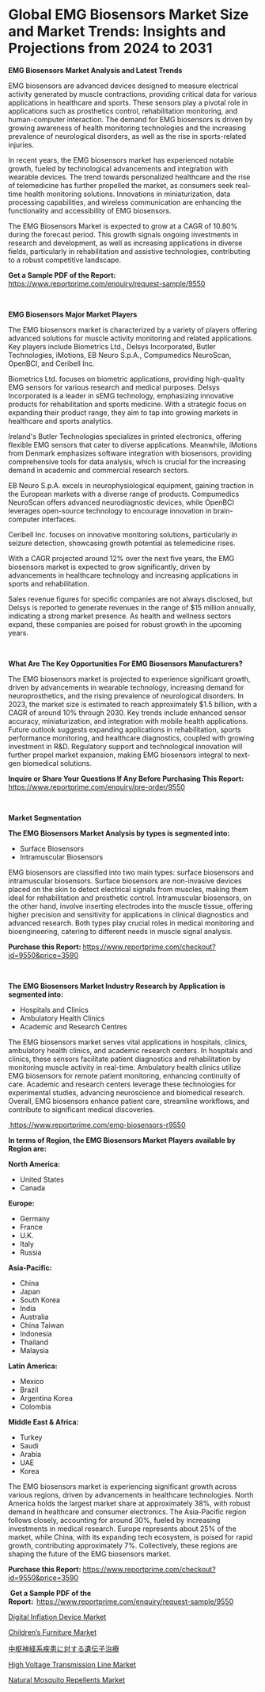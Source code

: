 <p><h1>Global EMG Biosensors Market Size and Market Trends: Insights and Projections from 2024 to 2031</h1></p><p><strong>EMG Biosensors Market Analysis and Latest Trends</strong></p>
<p><p>EMG biosensors are advanced devices designed to measure electrical activity generated by muscle contractions, providing critical data for various applications in healthcare and sports. These sensors play a pivotal role in applications such as prosthetics control, rehabilitation monitoring, and human-computer interaction. The demand for EMG biosensors is driven by growing awareness of health monitoring technologies and the increasing prevalence of neurological disorders, as well as the rise in sports-related injuries.</p><p>In recent years, the EMG biosensors market has experienced notable growth, fueled by technological advancements and integration with wearable devices. The trend towards personalized healthcare and the rise of telemedicine has further propelled the market, as consumers seek real-time health monitoring solutions. Innovations in miniaturization, data processing capabilities, and wireless communication are enhancing the functionality and accessibility of EMG biosensors. </p><p>The EMG Biosensors Market is expected to grow at a CAGR of 10.80% during the forecast period. This growth signals ongoing investments in research and development, as well as increasing applications in diverse fields, particularly in rehabilitation and assistive technologies, contributing to a robust competitive landscape.</p></p>
<p><strong>Get a Sample PDF of the Report:&nbsp;</strong> <a href="https://www.reportprime.com/enquiry/request-sample/9550">https://www.reportprime.com/enquiry/request-sample/9550</a></p>
<p>&nbsp;</p>
<p><strong>EMG Biosensors Major Market Players</strong></p>
<p><p>The EMG biosensors market is characterized by a variety of players offering advanced solutions for muscle activity monitoring and related applications. Key players include Biometrics Ltd., Delsys Incorporated, Butler Technologies, iMotions, EB Neuro S.p.A., Compumedics NeuroScan, OpenBCI, and Ceribell Inc. </p><p>Biometrics Ltd. focuses on biometric applications, providing high-quality EMG sensors for various research and medical purposes. Delsys Incorporated is a leader in sEMG technology, emphasizing innovative products for rehabilitation and sports medicine. With a strategic focus on expanding their product range, they aim to tap into growing markets in healthcare and sports analytics.</p><p>Ireland's Butler Technologies specializes in printed electronics, offering flexible EMG sensors that cater to diverse applications. Meanwhile, iMotions from Denmark emphasizes software integration with biosensors, providing comprehensive tools for data analysis, which is crucial for the increasing demand in academic and commercial research sectors.</p><p>EB Neuro S.p.A. excels in neurophysiological equipment, gaining traction in the European markets with a diverse range of products. Compumedics NeuroScan offers advanced neurodiagnostic devices, while OpenBCI leverages open-source technology to encourage innovation in brain-computer interfaces.</p><p>Ceribell Inc. focuses on innovative monitoring solutions, particularly in seizure detection, showcasing growth potential as telemedicine rises. </p><p>With a CAGR projected around 12% over the next five years, the EMG biosensors market is expected to grow significantly, driven by advancements in healthcare technology and increasing applications in sports and rehabilitation.</p><p>Sales revenue figures for specific companies are not always disclosed, but Delsys is reported to generate revenues in the range of $15 million annually, indicating a strong market presence. As health and wellness sectors expand, these companies are poised for robust growth in the upcoming years.</p></p>
<p>&nbsp;</p>
<p><strong>What Are The Key Opportunities For EMG Biosensors Manufacturers?</strong></p>
<p><p>The EMG biosensors market is projected to experience significant growth, driven by advancements in wearable technology, increasing demand for neuroprosthetics, and the rising prevalence of neurological disorders. In 2023, the market size is estimated to reach approximately $1.5 billion, with a CAGR of around 10% through 2030. Key trends include enhanced sensor accuracy, miniaturization, and integration with mobile health applications. Future outlook suggests expanding applications in rehabilitation, sports performance monitoring, and healthcare diagnostics, coupled with growing investment in R&D. Regulatory support and technological innovation will further propel market expansion, making EMG biosensors integral to next-gen biomedical solutions.</p></p>
<p><strong>Inquire or Share Your Questions If Any Before Purchasing This Report:</strong> <a href="https://www.reportprime.com/enquiry/pre-order/9550">https://www.reportprime.com/enquiry/pre-order/9550</a></p>
<p>&nbsp;</p>
<p><strong>Market Segmentation</strong></p>
<p><strong>The EMG Biosensors Market Analysis by types is segmented into:</strong></p>
<p><ul><li>Surface Biosensors</li><li>Intramuscular Biosensors</li></ul></p>
<p><p>EMG biosensors are classified into two main types: surface biosensors and intramuscular biosensors. Surface biosensors are non-invasive devices placed on the skin to detect electrical signals from muscles, making them ideal for rehabilitation and prosthetic control. Intramuscular biosensors, on the other hand, involve inserting electrodes into the muscle tissue, offering higher precision and sensitivity for applications in clinical diagnostics and advanced research. Both types play crucial roles in medical monitoring and bioengineering, catering to different needs in muscle signal analysis.</p></p>
<p><strong>Purchase this Report:&nbsp;</strong><a href="https://www.reportprime.com/checkout?id=9550&price=3590">https://www.reportprime.com/checkout?id=9550&price=3590</a></p>
<p>&nbsp;</p>
<p><strong>The EMG Biosensors Market Industry Research by Application is segmented into:</strong></p>
<p><ul><li>Hospitals and Clinics</li><li>Ambulatory Health Clinics</li><li>Academic and Research Centres</li></ul></p>
<p><p>The EMG biosensors market serves vital applications in hospitals, clinics, ambulatory health clinics, and academic research centers. In hospitals and clinics, these sensors facilitate patient diagnostics and rehabilitation by monitoring muscle activity in real-time. Ambulatory health clinics utilize EMG biosensors for remote patient monitoring, enhancing continuity of care. Academic and research centers leverage these technologies for experimental studies, advancing neuroscience and biomedical research. Overall, EMG biosensors enhance patient care, streamline workflows, and contribute to significant medical discoveries.</p></p>
<p><a href="https://www.reportprime.com/emg-biosensors-r9550">&nbsp;https://www.reportprime.com/emg-biosensors-r9550</a></p>
<p><strong>In terms of Region, the EMG Biosensors Market Players available by Region are:</strong></p>
<p>
    <p> <strong> North America: </strong>
        <ul>
            <li>United States</li>
            <li>Canada</li>
        </ul>
        </p> 
    <p> <strong> Europe: </strong>
        <ul>
            <li>Germany</li>
            <li>France</li>
            <li>U.K.</li>
            <li>Italy</li>
            <li>Russia</li>
        </ul>
        </p> 
    <p> <strong> Asia-Pacific: </strong>
        <ul>
            <li>China</li>
            <li>Japan</li>
            <li>South Korea</li>
            <li>India</li>
            <li>Australia</li>
            <li>China Taiwan</li>
            <li>Indonesia</li>
            <li>Thailand</li>
            <li>Malaysia</li>
        </ul>
        </p> 
    <p> <strong> Latin America: </strong>
        <ul>
            <li>Mexico</li>
            <li>Brazil</li>
            <li>Argentina Korea</li>
            <li>Colombia</li>
        </ul>
        </p> 
    <p> <strong> Middle East & Africa: </strong>
        <ul>
            <li>Turkey</li>
            <li>Saudi</li>
            <li>Arabia</li>
            <li>UAE</li>
            <li>Korea</li>
        </ul>
    </p>
    </p>
<p><p>The EMG biosensors market is experiencing significant growth across various regions, driven by advancements in healthcare technologies. North America holds the largest market share at approximately 38%, with robust demand in healthcare and consumer electronics. The Asia-Pacific region follows closely, accounting for around 30%, fueled by increasing investments in medical research. Europe represents about 25% of the market, while China, with its expanding tech ecosystem, is poised for rapid growth, contributing approximately 7%. Collectively, these regions are shaping the future of the EMG biosensors market.</p></p>
<p><strong>Purchase this Report: </strong><a href="https://www.reportprime.com/checkout?id=9550&price=3590">https://www.reportprime.com/checkout?id=9550&price=3590</a></p>
<p>&nbsp;<strong>Get a Sample PDF of the Report:&nbsp;&nbsp;</strong><a href="https://www.reportprime.com/enquiry/request-sample/9550">https://www.reportprime.com/enquiry/request-sample/9550</a></p>
<p><strong></strong></p>
<p><p><a href="https://github.com/RogerBennett414/Market-Research-Report-List-1/blob/main/digital-inflation-device-market.md">Digital Inflation Device Market</a></p><p><a href="https://medium.com/@boboko938_76821/in-the-childrens-furniture-market-the-main-focus-is-on-keeping-costs-low-and-getting-the-most-e31bcf7a09a2">Children’s Furniture Market</a></p><p><a href="https://medium.com/@lillianamurazik2023/gene-therapy-for-cns-disorders-market-%E3%81%AE%E3%82%B0%E3%83%AD%E3%83%BC%E3%83%90%E3%83%AB%E5%B8%82%E5%A0%B4%E6%A6%82%E8%A6%81%E3%81%AF-%E4%B8%96%E7%95%8C%E3%81%8A%E3%82%88%E3%81%B3%E4%B8%BB%E8%A6%81%E5%B8%82%E5%A0%B4%E3%81%AB%E3%81%8A%E3%81%91%E3%82%8B%E6%A5%AD%E7%95%8C%E3%81%AB%E5%BD%B1%E9%9F%BF%E3%82%92%E4%B8%8E%E3%81%88%E3%82%8B%E4%B8%BB%E8%A6%81%E3%81%AA%E3%83%88%E3%83%AC%E3%83%B3%E3%83%89%E3%81%AB%E3%81%A4%E3%81%84%E3%81%A6-%E7%8B%AC%E8%87%AA%E3%81%AE%E8%A6%96%E7%82%B9%E3%82%92%E6%8F%90%E4%BE%9B%E3%81%97%E3%81%BE%E3%81%99-74a4401b0a30">中枢神経系疾患に対する遺伝子治療</a></p><p><a href="https://www.linkedin.com/pulse/market-trends-global-high-voltage-transmission-line-forecast-92jif?trackingId=ixts%2B80pTV2Ip1Vtc3C%2Big%3D%3D">High Voltage Transmission Line Market</a></p><p><a href="https://www.linkedin.com/pulse/natural-mosquito-repellents-market-essentials-key-players-demand-y4rdf?trackingId=aX1d49AKQPa8BQ%2FnrUbGVQ%3D%3D">Natural Mosquito Repellents Market</a></p></p>